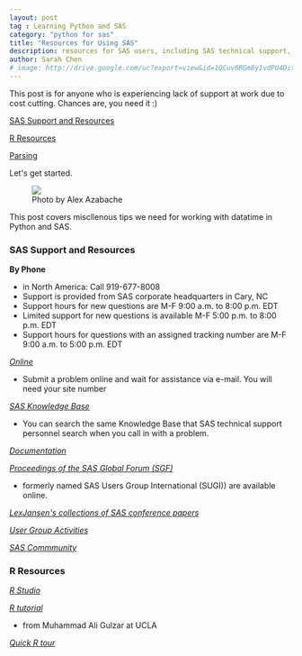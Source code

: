 ```yaml
---
layout: post
tag : Learning Python and SAS
category: "python for sas"
title: "Resources for Using SAS"
description: resources for SAS users, including SAS technical support, conference proceedings and/or e-mail LISTSERVs, and SAS users groups. 
author: Sarah Chen
# image: http://drive.google.com/uc?export=view&id=1QCuv6RGm8y1vdPU4DitqOZPIbx8Nw-yM
---
```


This post is for anyone who is experiencing lack of support at work due to cost cutting.  Chances are, you need it :)

[SAS Support and Resources](#Comparing-Dates)

[R Resources](#R)

[Parsing](#Parsing)

Let's get started. 
<figure>
  <img src="{{ "/images/posts/alex-azabache.jpg" | relative_url }}">
  <figcaption>Photo by Alex Azabache</figcaption>
</figure>

This post covers miscllenous tips we need for working with datatime in Python and SAS.

<h3 id="Comparing-Dates">SAS Support and Resources</h3>

**By Phone** 
 - in North America: Call 919-677-8008 
 - Support is provided from SAS corporate headquarters in Cary, NC
 - Support hours for new questions are M-F 9:00 a.m. to 8:00 p.m. EDT
 - Limited support for new questions is available M-F 5:00 p.m. to 8:00 p.m. EDT
 - Support hours for questions with an assigned tracking number are M-F 9:00 a.m. to 5:00 p.m. EDT

[*Online*](http://support.sas.com/)
 - Submit a problem online and wait for assistance via e-mail. You will need your site number

[*SAS Knowledge Base*](http://support.sas.com/resources/)
 - You can search the same Knowledge Base that SAS technical support personnel search when you call in with a problem.

[*Documentation*](http://support.sas.com/documentation/index.html)

[*Proceedings of the SAS Global Forum (SGF)*](http://support.sas.com/events/sasglobalforum/previous/online.html)
 - formerly named SAS Users Group International (SUGI)) are available online.

[*LexJansen's collections of SAS conference papers*](http://www.lexjansen.com/)

[*User Group Activities*](http://support.sas.com/sasusersupport/usergroups/us.html#s1=1) 


[*SAS Commmunity*](http://www.sascommunity.org/wiki/Main_Page)


<h3 id="R">R Resources</h3>


[*R Studio*](https://dss.princeton.edu/training/RStudio101.pdf)

[*R tutorial*](http://web.cs.ucla.edu/~gulzar/rstudio/basic-tutorial.html)
 - from Muhammad Ali Gulzar at UCLA

[*Quick R tour*](https://www.statmethods.net/)
